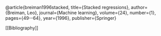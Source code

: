 @article{breiman1996stacked,
  title={Stacked regressions},
  author={Breiman, Leo},
  journal={Machine learning},
  volume={24},
  number={1},
  pages={49--64},
  year={1996},
  publisher={Springer}


[[Bibliography]]